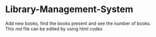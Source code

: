 # Library-Management-System
Add new books, find the books present and see the number of books.
<br> This md file can be edited by using html codes
